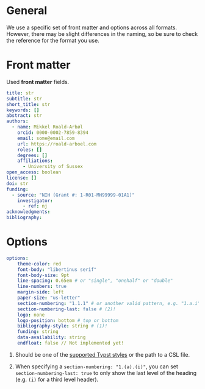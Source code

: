 # General

We use a specific set of front matter and options across all formats. However, there may be slight differences in the naming, so be sure to check the reference for the format you use.

# Front matter

Used **front matter** fields. 

<!-- MyST front matter fields: https://mystmd.org/guide/frontmatter#available-frontmatter-fields -->


```yaml
title: str
subtitle: str
short_title: str
keywords: []
abstract: str
authors:
  - name: Mikkel Roald-Arbøl
    orcid: 0000-0002-7859-8394
    email: some@email.com
    url: https://roald-arboel.com
    roles: []
    degrees: []
    affiliations:
      - University of Sussex
open_access: boolean
license: []
doi: str
funding:
  - source: "NIH (Grant #: 1-R01-MH99999-01A1)"
    investigator: 
      - ref: nj
acknowledgments: 
bibliography: 
```

# Options

```yaml
options:
    theme-color: red
    font-body: "libertinus serif"
    font-body-size: 9pt
    line-spacing: 0.65em # or "single", "onehalf" or "double"
    line-numbers: true
    margin-side: left
    paper-size: "us-letter"
    section-numbering: "1.1.1" # or another valid pattern, e.g. "1.a.i" or "none"
    section-numbering-last: false # (2)!
    logo: none
    logo-position: bottom # top or bottom
    bibliography-style: string # (1)!
    funding: string
    data-availability: string
    endfloat: false // Not implemented yet!
```

1. Should be one of the [supported Typst styles](https://typst.app/docs/reference/model/bibliography/#styles) or the path to a CSL file.

2. When specifying a `section-numbering: "1.(a).(i)"`, you can set `section-numbering-last: true` to only show the last level of the heading (e.g. `(i)` for a third level header).